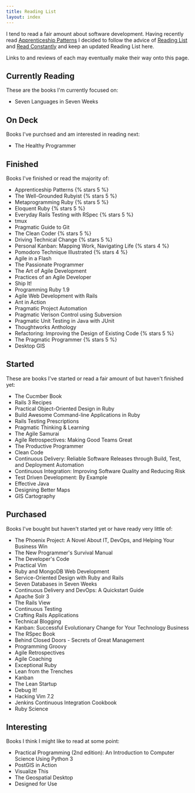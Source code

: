 ```yaml
---
title: Reading List
layout: index
---
```


I tend to read a fair amount about software development. Having recently read [Apprenticeship Patterns](http://shop.oreilly.com/product/9780596518387.do) I decided to follow the advice of [Reading List](http://ofps.oreilly.com/titles/9780596518387/construct_your_curriculum.html#reading_list) and [Read Constantly](http://ofps.oreilly.com/titles/9780596518387/construct_your_curriculum.html#read_constantly) and keep an updated Reading List here.

Links to and reviews of each may eventually make their way onto this page.

## Currently Reading

These are the books I'm currently focused on:

- Seven Languages in Seven Weeks

## On Deck

Books I've purchsed and am interested in reading next:

- The Healthy Programmer

## Finished

Books I've finished or read the majority of:

- Apprenticeship Patterns {% stars 5 %}
- The Well-Grounded Rubyist {% stars 5 %}
- Metaprogramming Ruby {% stars 5 %}
- Eloquent Ruby {% stars 5 %}
- Everyday Rails Testing with RSpec {% stars 5 %}
- tmux
- Pragmatic Guide to Git
- The Clean Coder {% stars 5 %}
- Driving Technical Change {% stars 5 %}
- Personal Kanban: Mapping Work, Navigating Life {% stars 4 %}
- Pomodoro Technique Illustrated {% stars 4 %}
- Agile in a Flash
- The Passionate Programmer
- The Art of Agile Development
- Practices of an Agile Developer
- Ship It!
- Programming Ruby 1.9
- Agile Web Development with Rails
- Ant in Action
- Pragmatic Project Automation
- Pragmatic Verison Control using Subversion
- Pragmatic Unit Testing in Java with JUnit
- Thoughtworks Anthology
- Refactoring: Improving the Design of Existing Code {% stars 5 %}
- The Pragmatic Programmer {% stars 5 %}
- Desktop GIS

## Started

These are books I've started or read a fair amount of but haven't finished yet:

- The Cucmber Book
- Rails 3 Recipes
- Practical Object-Oriented Design in Ruby
- Build Awesome Command-line Applications in Ruby
- Rails Testing Prescriptions
- Pragmatic Thinking & Learning
- The Agile Samurai
- Agile Retrospectives: Making Good Teams Great
- The Productive Programmer
- Clean Code
- Continuous Delivery: Reliable Software Releases through Build, Test, and Deployment Automation
- Continuous Integration: Improving Software Quality and Reducing Risk
- Test Driven Development: By Example
- Effective Java
- Designing Better Maps
- GIS Cartography

## Purchased

Books I've bought but haven't started yet or have ready very little of:

- The Phoenix Project: A Novel About IT, DevOps, and Helping Your Business Win
- The New Programmer's Survival Manual
- The Developer's Code
- Practical Vim
- Ruby and MongoDB Web Development
- Service-Oriented Design with Ruby and Rails
- Seven Databases in Seven Weeks
- Continuous Delivery and DevOps: A Quickstart Guide
- Apache Solr 3
- The Rails View
- Continuous Testing
- Crafting Rails Applications
- Technical Blogging
- Kanban: Successful Evolutionary Change for Your Technology Business
- The RSpec Book
- Behind Closed Doors - Secrets of Great Management
- Programming Groovy
- Agile Retrospectives
- Agile Coaching
- Exceptional Ruby
- Lean from the Trenches
- Kanban
- The Lean Startup
- Debug It!
- Hacking Vim 7.2
- Jenkins Continuous Integration Cookbook
- Ruby Science

## Interesting

Books I think I might like to read at some point:

- Practical Programming (2nd edition): An Introduction to Computer Science Using Python 3
- PostGIS in Action
- Visualize This
- The Geospatial Desktop
- Designed for Use

